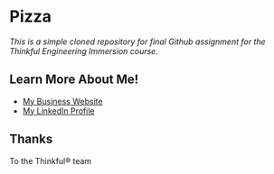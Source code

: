 # Pizza

*This is a simple cloned repository for final Github assignment for the Thinkful Engineering Immersion course.*

## Learn More About Me!
* [My Business Website](www.fredscomputer.wixsite.com/truts)
* [My LinkedIn Profile](www.linkedin.com/in/fredleethompson/)

## Thanks
To the Thinkful® team


